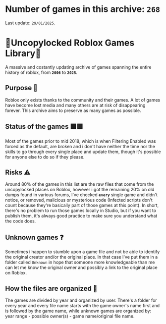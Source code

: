 # Number of games in this archive: **`268`**
Last update: `29/01/2025`.

# 📖Uncopylocked Roblox Games Library📖
A massive and costantly updating archive of games spanning the entire history of roblox, from **`2006`** to **`2025`**.

## Purpose 🤔
Roblox only exists thanks to the community and their games. A lot of games have become lost media and many others are at risk of disappearing forever. This archive aims to preserve as many games as possible.

## Status of the games 🟩🟥
Most of the games prior to mid 2018, which is when Filtering Enabled was forced as the default, are broken and i don't have neither the time nor the skills to go through every single place and update them, though it's possible for anyone else to do so if they please.

## Risks ⚠
Around 80% of the games in this list are the raw files that come from the uncopylocked places on Roblox, however i got the remaining 20% on old dumps found in various forums, I've checked **`every`** single game and didn't notice, or removed, malicious or mysterious code (Infected scripts don't count because they're basically part of those games at this point). In short, there's no problem to run those games locally in Studio, but if you want to publish them, it's always good practice to make sure you understand what the code does.

## Unknown games ❓
Sometimes i happen to stumble upon a game file and not be able to identify the original creator and/or the original place. In that case I've put them in a folder called `Unknown` in hope that someone more knowledgeable than me can let me know the original owner and possibly a link to the original place on Roblox.

## How the files are organized 📖
The games are divided by year and organized by user. There's a folder for every year and every file name starts with the game owner's name first and is followed by the game name, while unknown games are organized by: year range - possible owner(s) - game name/original file name.
